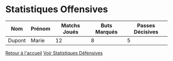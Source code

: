 <html lang="fr">
<head>
    <meta charset="UTF-8">
    <meta name="viewport" content="width=device-width, initial-scale=1.0">
</head>
<body>
    <h1>Statistiques Offensives</h1>
    <table id="stats-table">
        <thead>
            <tr>
                <th>Nom</th>
                <th>Prénom</th>
                <th>Matchs Joués</th>
                <th>Buts Marqués</th>
                <th>Passes Décisives</th>
            </tr>
        </thead>
        <tbody>
            <!-- Ajoutez les données des statistiques offensives ici -->
            <tr>
                <td>Dupont</td>
                <td>Marie</td>
                <td>12</td>
                <td>8</td>
                <td>5</td>
            </tr>
            <!-- Autres joueuses -->
        </tbody>
    </table>
    <nav>
        <a href="index.html">Retour à l'accueil</a>
        <a href="defensive.html">Voir Statistiques Défensives</a>
    </nav>
</body>
</html>
